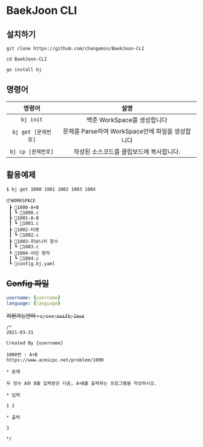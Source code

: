 # BaekJoon CLI

## 설치하기

```
git clone https://github.com/changemin/BaekJoon-CLI

cd BaekJoon-CLI

go install bj
```

## 명령어

|명령어|설명|
|:---:|:---:|
|`bj init`|백준 WorkSpace를 생성합니다|
|`bj get [문제번호]`|문제를 Parse하여 WorkSpace안에 파일을 생성합니다|
|`bj cp [문제번호]`|작성된 소스코드를 클립보드에 복사합니다.|

## 활용예제

```
$ bj get 1000 1001 1002 1003 1004
```

```
📦WORKSPACE
 ┣ 📂1000-A+B
 ┃ ┗ 📜1000.c
 ┣ 📂1001-A-B
 ┃ ┗ 📜1001.c
 ┣ 📂1002-터렛
 ┃ ┗ 📜1002.c
 ┣ 📂1003-피보나치 함수
 ┃ ┗ 📜1003.c
 ┗ 📂1004-어린 왕자
 ┃ ┗ 📜1004.c
 ┗ 📜config.bj.yaml
```

## ~~Config 파일~~
```yaml
username: {username}
language: {language}
```

~~지원가능언어 : `c`, `c++` ,`swift`, `Java`~~

```
/*
2021-03-31

Created By {username}

1000번 : A+B
https://www.acmicpc.net/problem/1000

* 문제

두 정수 A와 B를 입력받은 다음, A+B를 출력하는 프로그램을 작성하시오.

* 입력

1 2

* 출력

3

*/
```



